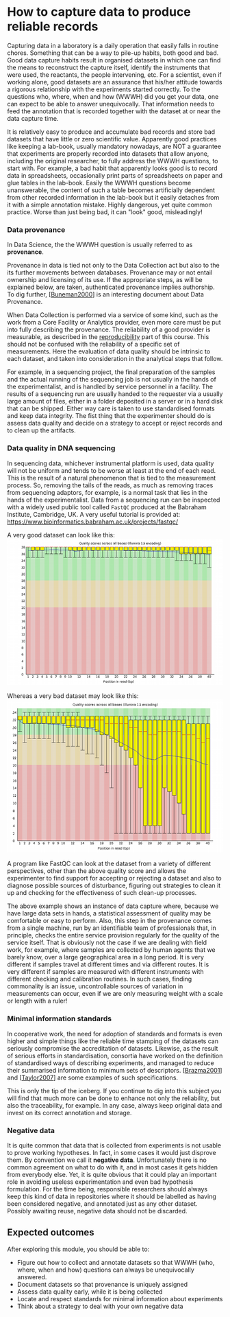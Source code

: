 
How to capture data to produce reliable records
===============================================

Capturing data in a laboratory is a daily operation that easily falls in routine chores. Something that can be a way to pile-up habits, both good and bad. Good data capture habits result in organised datasets in which one can find the means to reconstruct the capture itself, identify the instruments that were used, the reactants, the people intervening, etc. For a scientist, even if working alone, good datasets are an assurance that his/her attitude towards a rigorous relationship with the experiments started correctly. To the questions who, where, when and how (WWWH) did you get your data, one can expect to be able to answer unequivocally. That information needs to feed the annotation that is recorded together with the dataset at or near the data capture time.

It is relatively easy to produce and accumulate bad records and store bad datasets that have little or zero scientific value. Apparently good practices like keeping a lab-book, usually mandatory nowadays, are NOT a guarantee that experiments are properly recorded into datasets that allow anyone, including the original researcher, to fully address the WWWH questions, to start with. For example, a bad habit that apparently looks good is to record data in spreadsheets, occasionally print parts of spreadsheets on paper and glue tables in the lab-book. Easily the WWWH questions become unanswerable, the content of such a table becomes artificially dependent from other recorded information in the lab-book but it easily detaches from it with a simple annotation mistake. Highly dangerous, yet quite common practice. Worse than just being bad, it can "look" good, misleadingly!

### Data provenance
In Data Science, the the WWWH question is usually referred to as **provenance**. 

Provenance in data is tied not only to the Data Collection act but also to the its further movements between databases. Provenance may or not entail ownership and licensing of its use. If the appropriate steps, as will be explained below, are taken, authenticated provenance implies authorship. To dig further, [[Buneman2000](../REFERENCES/README.md#Buneman2000)] is an interesting document about Data Provenance.

When Data Collection is performed via a service of some kind, such as the work from a Core Facility or Analytics provider, even more care must be put into fully describing the provenance. The reliability of a good provider is measurable, as described in the [reproducibility](../REPRODUCIBILITY/README.md) part of this course. This should not be confused with the reliability of a specific set of measurements. Here the evaluation of data quality should be intrinsic to each dataset, and taken into consideration in the analytical steps that follow.

For example, in a sequencing project, the final preparation of the samples and the actual running of the sequencing job is not usually in the hands of the experimentalist, and is handled by service personnel in a facility. The results of a sequencing run are usually handed to the requester via a usually large amount of files, either in a folder deposited in a server or in a hard disk that can be shipped. Either way care is taken to use standardised formats and keep data integrity. The fist thing that the experimenter should do is assess data quality and decide on a strategy to accept or reject records and to clean up the artifacts. 

### Data quality in DNA sequencing
In sequencing data, whichever instrumental platform is used, data quality will not be uniform and tends to be worse at least at the end of each read. This is the result of a natural phenomenon that is tied to the measurement process. So, removing the tails of the reads, as much as removing traces from sequencing adaptors, for example, is a normal task that lies in the hands of the experimentalist. Data from a sequencing run can be inspected with a widely used public tool called `FastQC` produced at the Babraham Institute, Cambridge, UK. A very useful tutorial is provided at: https://www.bioinformatics.babraham.ac.uk/projects/fastqc/ 

A very good dataset can look like this:
<a name="fastqc1"></a>
![fastqc1](fastqc-1.png)

Whereas a very bad dataset may look like this:
<a name="fastqc2" ></a> 
![fastqc2](fastqc-2.png)

A program like FastQC can look at the dataset from a variety of different perspectives, other than the above quality score and allows the experimenter to find support for accepting or rejecting a dataset and also to diagnose possible sources of disturbance, figuring out strategies to clean it up and checking for the effectiveness of such clean-up processes.

The above example shows an instance of data capture where, because we have large data sets in hands, a statistical assessment of quality may be comfortable or easy to perform. Also, this step in the provenance comes from a single machine, run by an identifiable team of professionals that, in principle, checks the entire service provision regularly for the quality of the service itself. That is obviously not the case if we are dealing with field work, for example, where samples are collected by human agents that we barely know, over a large geographical area in a long period. It is very different if samples travel at different times and via different routes. It is very different if samples are measured with different instruments with different checking and calibration routines. In such cases, finding commonality is an issue, uncontrollable sources of variation in measurements can occur, even if we are only measuring weight with a scale or length with a ruler!

### Minimal information standards
In cooperative work, the need for adoption of standards and formats is even higher and simple things like the reliable time stamping of the datasets can seriously compromise the accreditation of datasets. Likewise, as the result of serious efforts in standardisation, consortia have worked on the definition of standardised ways of describing experiments, and managed to reduce their summarised information to minimum sets of descriptors. [[Brazma2001](../REFERENCES/README.md#Brazma2001)] and [[Taylor2007](../REFERENCES/README.md#Taylor2007)] are some examples  of such specifications.

This is only the tip of the iceberg. If you continue to dig into this subject you will find that much more can be done to enhance not only the reliability, but also the traceability, for example. In any case, always keep original data and invest on its correct annotation and storage. 

### Negative data
It is quite common that data that is collected from experiments is not usable to prove working hypotheses. In fact, in some cases it would just disprove them. By convention we call it **negative data**. Unfortunately there is no common agreement on what to do with it, and in most cases it gets hidden from everybody else. Yet, it is quite obvious that it could play an important role  in avoiding useless experimentation and even bad hypothesis formulation. For the time being, responsible researchers should always keep this kind of data in repositories where it should be labelled as having been considered negative, and annotated just as any other dataset. Possibly awaiting reuse, negative data should not be discarded. 

Expected outcomes
-----------------
After exploring this module, you should be able to:
- Figure out how to collect and annotate datasets so that WWWH (who, where, when and how) questions can always be unequivocally answered.
- Document datasets so that provenance is uniquely assigned
- Assess data quality early, while it is being collected
- Locate and respect standards for minimal information about experiments
- Think about a strategy to deal with your own negative data
